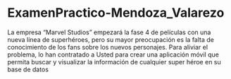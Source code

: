 # ExamenPractico-Mendoza_Valarezo
La empresa “Marvel Studios” empezará la fase 4 de películas con una nueva línea de superhéroes, pero su mayor preocupación es la falta de conocimiento de los fans sobre los nuevos personajes. Para aliviar el problema, lo han contratado a Usted para crear una aplicación móvil que permita buscar y visualizar la información de cualquier super héroe en su base de datos
